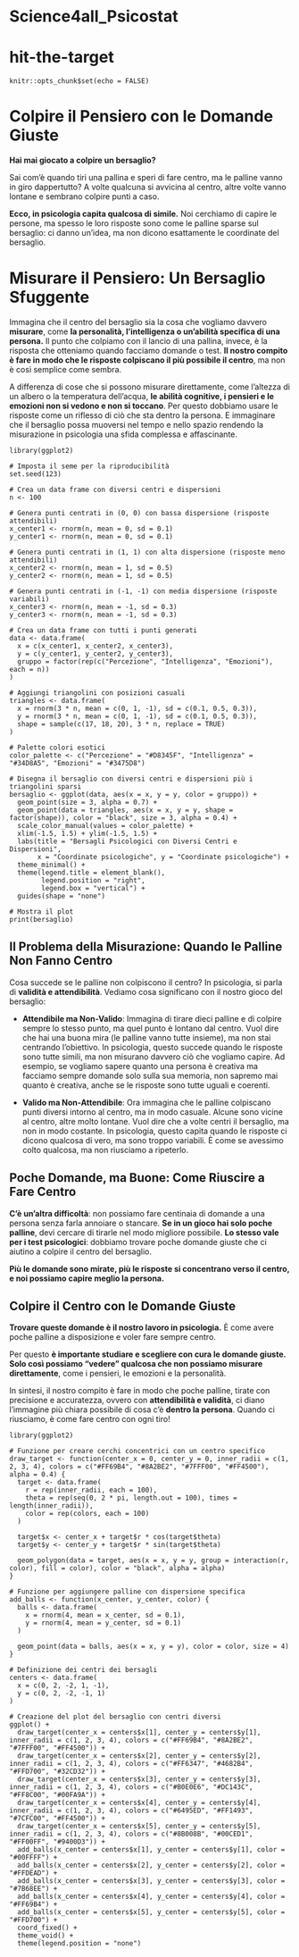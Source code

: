 # Science4all_Psicostat
# hit-the-target

```{r setup, include=FALSE}
knitr::opts_chunk$set(echo = FALSE)
```


# Colpire il Pensiero con le Domande Giuste


**Hai mai giocato a colpire un bersaglio?**


Sai com’è quando tiri una pallina e speri di fare centro, ma le palline vanno in giro dappertutto? A volte qualcuna si avvicina al centro, altre volte vanno lontane e sembrano colpire punti a caso. 

**Ecco, in psicologia capita qualcosa di simile.** Noi cerchiamo di capire le persone, ma spesso le loro risposte sono come le palline sparse sul bersaglio: ci danno un’idea, ma non dicono esattamente le coordinate del bersaglio.

# Misurare il Pensiero: Un Bersaglio Sfuggente

Immagina che il centro del bersaglio sia la cosa che vogliamo davvero **misurare**, come **la personalità, l’intelligenza o un’abilità specifica di una persona.** Il punto che colpiamo con il lancio di una pallina, invece, è la risposta che otteniamo quando facciamo domande o test. **Il nostro compito è fare in modo che le risposte colpiscano il più possibile il centro**, ma non è così semplice come sembra. 

A differenza di cose che si possono misurare direttamente, come l’altezza di un albero o la temperatura dell’acqua, **le abilità cognitive, i pensieri e le emozioni non si vedono e non si toccano**. Per questo dobbiamo usare le risposte come un riflesso di ciò che sta dentro la persona. E immaginare che il bersaglio possa muoversi nel tempo e nello spazio rendendo la misurazione in psicologia una sfida complessa e affascinante.

```{r, echo=FALSE, warning=FALSE}
library(ggplot2)

# Imposta il seme per la riproducibilità
set.seed(123)

# Crea un data frame con diversi centri e dispersioni
n <- 100

# Genera punti centrati in (0, 0) con bassa dispersione (risposte attendibili)
x_center1 <- rnorm(n, mean = 0, sd = 0.1)
y_center1 <- rnorm(n, mean = 0, sd = 0.1)

# Genera punti centrati in (1, 1) con alta dispersione (risposte meno attendibili)
x_center2 <- rnorm(n, mean = 1, sd = 0.5)
y_center2 <- rnorm(n, mean = 1, sd = 0.5)

# Genera punti centrati in (-1, -1) con media dispersione (risposte variabili)
x_center3 <- rnorm(n, mean = -1, sd = 0.3)
y_center3 <- rnorm(n, mean = -1, sd = 0.3)

# Crea un data frame con tutti i punti generati
data <- data.frame(
  x = c(x_center1, x_center2, x_center3),
  y = c(y_center1, y_center2, y_center3),
  gruppo = factor(rep(c("Percezione", "Intelligenza", "Emozioni"), each = n))
)

# Aggiungi triangolini con posizioni casuali
triangles <- data.frame(
  x = rnorm(3 * n, mean = c(0, 1, -1), sd = c(0.1, 0.5, 0.3)),
  y = rnorm(3 * n, mean = c(0, 1, -1), sd = c(0.1, 0.5, 0.3)),
  shape = sample(c(17, 18, 20), 3 * n, replace = TRUE)
)

# Palette colori esotici
color_palette <- c("Percezione" = "#D8345F", "Intelligenza" = "#34D8A5", "Emozioni" = "#3475D8")

# Disegna il bersaglio con diversi centri e dispersioni più i triangolini sparsi
bersaglio <- ggplot(data, aes(x = x, y = y, color = gruppo)) +
  geom_point(size = 3, alpha = 0.7) +
  geom_point(data = triangles, aes(x = x, y = y, shape = factor(shape)), color = "black", size = 3, alpha = 0.4) +
  scale_color_manual(values = color_palette) +
  xlim(-1.5, 1.5) + ylim(-1.5, 1.5) +
  labs(title = "Bersagli Psicologici con Diversi Centri e Dispersioni",
       x = "Coordinate psicologiche", y = "Coordinate psicologiche") +
  theme_minimal() +
  theme(legend.title = element_blank(),
        legend.position = "right",
        legend.box = "vertical") +
  guides(shape = "none")

# Mostra il plot
print(bersaglio)
```

## Il Problema della Misurazione: Quando le Palline Non Fanno Centro

Cosa succede se le palline non colpiscono il centro? In psicologia, si parla di **validità e attendibilità**. Vediamo cosa significano con il nostro gioco del bersaglio:

- **Attendibile ma Non-Valido**: Immagina di tirare dieci palline e di colpire sempre lo stesso punto, ma quel punto è lontano dal centro. Vuol dire che hai una buona mira (le palline vanno tutte insieme), ma non stai centrando l’obiettivo. In psicologia, questo succede quando le risposte sono tutte simili, ma non misurano davvero ciò che vogliamo capire. Ad esempio, se vogliamo sapere quanto una persona è creativa ma facciamo sempre domande solo sulla sua memoria, non sapremo mai quanto è creativa, anche se le risposte sono tutte uguali e coerenti.

- **Valido ma Non-Attendibile**: Ora immagina che le palline colpiscano punti diversi intorno al centro, ma in modo casuale. Alcune sono vicine al centro, altre molto lontane. Vuol dire che a volte centri il bersaglio, ma non in modo costante. In psicologia, questo capita quando le risposte ci dicono qualcosa di vero, ma sono troppo variabili. È come se avessimo colto qualcosa, ma non riusciamo a ripeterlo.

## Poche Domande, ma Buone: Come Riuscire a Fare Centro

**C’è un’altra difficoltà**: non possiamo fare centinaia di domande a una persona senza farla annoiare o stancare. **Se in un gioco hai solo poche palline**, devi cercare di tirarle nel modo migliore possibile. **Lo stesso vale per i test psicologici**: dobbiamo trovare poche domande giuste che ci aiutino a colpire il centro del bersaglio. 

**Più le domande sono mirate, più le risposte si concentrano verso il centro, e noi possiamo capire meglio la persona.**

## Colpire il Centro con le Domande Giuste

**Trovare queste domande è il nostro lavoro in psicologia.** È come avere poche palline a disposizione e voler fare sempre centro. 

Per questo **è importante studiare e scegliere con cura le domande giuste. Solo così possiamo “vedere” qualcosa che non possiamo misurare direttamente**, come i pensieri, le emozioni e la personalità.

In sintesi, il nostro compito è fare in modo che poche palline, tirate con precisione e accuratezza, ovvero con **attendibilità e validità**, ci diano l’immagine più chiara possibile di cosa c’è **dentro la persona**. Quando ci riusciamo, è come fare centro con ogni tiro!
  


```{r, echo=FALSE, warning=FALSE}
library(ggplot2)

# Funzione per creare cerchi concentrici con un centro specifico
draw_target <- function(center_x = 0, center_y = 0, inner_radii = c(1, 2, 3, 4), colors = c("#FF69B4", "#8A2BE2", "#7FFF00", "#FF4500"), alpha = 0.4) {
  target <- data.frame(
    r = rep(inner_radii, each = 100),
    theta = rep(seq(0, 2 * pi, length.out = 100), times = length(inner_radii)),
    color = rep(colors, each = 100)
  )

  target$x <- center_x + target$r * cos(target$theta)
  target$y <- center_y + target$r * sin(target$theta)

  geom_polygon(data = target, aes(x = x, y = y, group = interaction(r, color), fill = color), color = "black", alpha = alpha)
}

# Funzione per aggiungere palline con dispersione specifica
add_balls <- function(x_center, y_center, color) {
  balls <- data.frame(
    x = rnorm(4, mean = x_center, sd = 0.1),
    y = rnorm(4, mean = y_center, sd = 0.1)
  )

  geom_point(data = balls, aes(x = x, y = y), color = color, size = 4)
}

# Definizione dei centri dei bersagli
centers <- data.frame(
  x = c(0, 2, -2, 1, -1),
  y = c(0, 2, -2, -1, 1)
)

# Creazione del plot del bersaglio con centri diversi
ggplot() +
  draw_target(center_x = centers$x[1], center_y = centers$y[1], inner_radii = c(1, 2, 3, 4), colors = c("#FF69B4", "#8A2BE2", "#7FFF00", "#FF4500")) +
  draw_target(center_x = centers$x[2], center_y = centers$y[2], inner_radii = c(1, 2, 3, 4), colors = c("#FF6347", "#4682B4", "#FFD700", "#32CD32")) +
  draw_target(center_x = centers$x[3], center_y = centers$y[3], inner_radii = c(1, 2, 3, 4), colors = c("#B0E0E6", "#DC143C", "#FF8C00", "#00FA9A")) +
  draw_target(center_x = centers$x[4], center_y = centers$y[4], inner_radii = c(1, 2, 3, 4), colors = c("#6495ED", "#FF1493", "#7CFC00", "#FF4500")) +
  draw_target(center_x = centers$x[5], center_y = centers$y[5], inner_radii = c(1, 2, 3, 4), colors = c("#8B008B", "#00CED1", "#FF00FF", "#9400D3")) +
  add_balls(x_center = centers$x[1], y_center = centers$y[1], color = "#00FFFF") +
  add_balls(x_center = centers$x[2], y_center = centers$y[2], color = "#FFDEAD") +
  add_balls(x_center = centers$x[3], y_center = centers$y[3], color = "#7B68EE") +
  add_balls(x_center = centers$x[4], y_center = centers$y[4], color = "#FF69B4") +
  add_balls(x_center = centers$x[5], y_center = centers$y[5], color = "#FFD700") +
  coord_fixed() +
  theme_void() +
  theme(legend.position = "none") 
```
  
